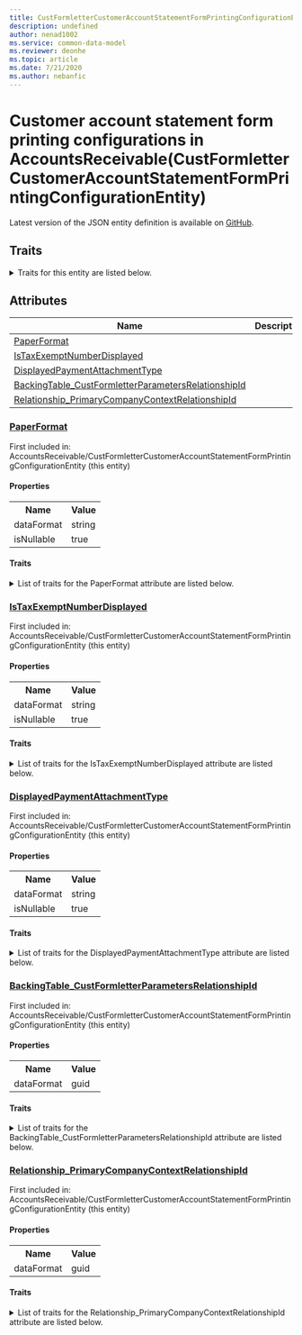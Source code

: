 ```yaml
---
title: CustFormletterCustomerAccountStatementFormPrintingConfigurationEntity in AccountsReceivable - Common Data Model | Microsoft Docs
description: undefined
author: nenad1002
ms.service: common-data-model
ms.reviewer: deonhe
ms.topic: article
ms.date: 7/21/2020
ms.author: nebanfic
---
```


# Customer account statement form printing configurations in AccountsReceivable(CustFormletterCustomerAccountStatementFormPrintingConfigurationEntity)

  
 Latest version of the JSON entity definition is available on <a href="https://github.com/Microsoft/CDM/tree/master/schemaDocuments/core/operationsCommon/Entities/Finance/AccountsReceivable/CustFormletterCustomerAccountStatementFormPrintingConfigurationEntity.cdm.json" target="_blank">GitHub</a>.  

## Traits

<details>
<summary>Traits for this entity are listed below.  
</summary>

**is.CDM.entityVersion**  
  <table><tr><th>Parameter</th><th>Value</th><th>Data type</th><th>Explanation</th></tr><tr><td>versionNumber</td><td>"1.0"</td><td>string</td><td>semantic version number of the entity</td></tr></table>

**is.application.releaseVersion**  
  <table><tr><th>Parameter</th><th>Value</th><th>Data type</th><th>Explanation</th></tr><tr><td>releaseVersion</td><td>"10.0.13.0"</td><td>string</td><td>semantic version number of the application introducing this entity</td></tr></table>

**is.localized.displayedAs**  
  Holds the list of language specific display text for an object.  <table><tr><th>Parameter</th><th>Value</th><th>Data type</th><th>Explanation</th></tr><tr><td>localizedDisplayText</td><td><table><tr><th>languageTag</th><th>displayText</th></tr><tr><td>en</td><td>Customer account statement form printing configurations</td></tr></table></td><td>entity</td><td>a reference to the constant entity holding the list of localized text</td></tr></table>

</details>

## Attributes

|Name|Description|First Included in Instance|
|---|---|---|
|[PaperFormat](#PaperFormat)||<a href="CustFormletterCustomerAccountStatementFormPrintingConfigurationEntity.md" target="_blank">AccountsReceivable/CustFormletterCustomerAccountStatementFormPrintingConfigurationEntity</a>|
|[IsTaxExemptNumberDisplayed](#IsTaxExemptNumberDisplayed)||<a href="CustFormletterCustomerAccountStatementFormPrintingConfigurationEntity.md" target="_blank">AccountsReceivable/CustFormletterCustomerAccountStatementFormPrintingConfigurationEntity</a>|
|[DisplayedPaymentAttachmentType](#DisplayedPaymentAttachmentType)||<a href="CustFormletterCustomerAccountStatementFormPrintingConfigurationEntity.md" target="_blank">AccountsReceivable/CustFormletterCustomerAccountStatementFormPrintingConfigurationEntity</a>|
|[BackingTable_CustFormletterParametersRelationshipId](#BackingTable_CustFormletterParametersRelationshipId)||<a href="CustFormletterCustomerAccountStatementFormPrintingConfigurationEntity.md" target="_blank">AccountsReceivable/CustFormletterCustomerAccountStatementFormPrintingConfigurationEntity</a>|
|[Relationship_PrimaryCompanyContextRelationshipId](#Relationship_PrimaryCompanyContextRelationshipId)||<a href="CustFormletterCustomerAccountStatementFormPrintingConfigurationEntity.md" target="_blank">AccountsReceivable/CustFormletterCustomerAccountStatementFormPrintingConfigurationEntity</a>|

### <a href=#PaperFormat name="PaperFormat">PaperFormat</a>

First included in: AccountsReceivable/CustFormletterCustomerAccountStatementFormPrintingConfigurationEntity (this entity)  

#### Properties

<table><tr><th>Name</th><th>Value</th></tr><tr><td>dataFormat</td><td>string</td></tr><tr><td>isNullable</td><td>true</td></tr></table>

#### Traits

<details>
<summary>List of traits for the PaperFormat attribute are listed below.</summary>

**is.dataFormat.character**  
**is.dataFormat.big**  
**is.dataFormat.array**  
**is.nullable**  
The attribute value may be set to NULL.  

**is.dataFormat.character**  
**is.dataFormat.array**  
</details>

### <a href=#IsTaxExemptNumberDisplayed name="IsTaxExemptNumberDisplayed">IsTaxExemptNumberDisplayed</a>

First included in: AccountsReceivable/CustFormletterCustomerAccountStatementFormPrintingConfigurationEntity (this entity)  

#### Properties

<table><tr><th>Name</th><th>Value</th></tr><tr><td>dataFormat</td><td>string</td></tr><tr><td>isNullable</td><td>true</td></tr></table>

#### Traits

<details>
<summary>List of traits for the IsTaxExemptNumberDisplayed attribute are listed below.</summary>

**is.dataFormat.character**  
**is.dataFormat.big**  
**is.dataFormat.array**  
**is.nullable**  
The attribute value may be set to NULL.  

**is.dataFormat.character**  
**is.dataFormat.array**  
</details>

### <a href=#DisplayedPaymentAttachmentType name="DisplayedPaymentAttachmentType">DisplayedPaymentAttachmentType</a>

First included in: AccountsReceivable/CustFormletterCustomerAccountStatementFormPrintingConfigurationEntity (this entity)  

#### Properties

<table><tr><th>Name</th><th>Value</th></tr><tr><td>dataFormat</td><td>string</td></tr><tr><td>isNullable</td><td>true</td></tr></table>

#### Traits

<details>
<summary>List of traits for the DisplayedPaymentAttachmentType attribute are listed below.</summary>

**is.dataFormat.character**  
**is.dataFormat.big**  
**is.dataFormat.array**  
**is.nullable**  
The attribute value may be set to NULL.  

**is.dataFormat.character**  
**is.dataFormat.array**  
</details>

### <a href=#BackingTable_CustFormletterParametersRelationshipId name="BackingTable_CustFormletterParametersRelationshipId">BackingTable_CustFormletterParametersRelationshipId</a>

First included in: AccountsReceivable/CustFormletterCustomerAccountStatementFormPrintingConfigurationEntity (this entity)  

#### Properties

<table><tr><th>Name</th><th>Value</th></tr><tr><td>dataFormat</td><td>guid</td></tr></table>

#### Traits

<details>
<summary>List of traits for the BackingTable_CustFormletterParametersRelationshipId attribute are listed below.</summary>

**is.dataFormat.character**  
**is.dataFormat.big**  
**is.dataFormat.array**  
**is.dataFormat.guid**  
**means.identity.entityId**  
**is.linkedEntity.identifier**  
Marks the attribute(s) that hold foreign key references to a linked (used as an attribute) entity. This attribute is added to the resolved entity to enumerate the referenced entities.  <table><tr><th>Parameter</th><th>Value</th><th>Data type</th><th>Explanation</th></tr><tr><td>entityReferences</td><td><table><tr><th>entityReference</th><th>attributeReference</th></tr><tr><td><a href="../../../Tables/SupplyChain/SalesAndMarketing/Parameter/CustFormletterParameters.md" target="_blank">/core/operationsCommon/Tables/SupplyChain/SalesAndMarketing/Parameter/CustFormletterParameters.cdm.json/CustFormletterParameters</a></td><td><a href="../../../Tables/SupplyChain/SalesAndMarketing/Parameter/CustFormletterParameters.md#RecId" target="_blank">RecId</a></td></tr></table></td><td>entity</td><td>a reference to the constant entity holding the list of entity references</td></tr></table>

**is.dataFormat.guid**  
**is.dataFormat.character**  
**is.dataFormat.array**  
</details>

### <a href=#Relationship_PrimaryCompanyContextRelationshipId name="Relationship_PrimaryCompanyContextRelationshipId">Relationship_PrimaryCompanyContextRelationshipId</a>

First included in: AccountsReceivable/CustFormletterCustomerAccountStatementFormPrintingConfigurationEntity (this entity)  

#### Properties

<table><tr><th>Name</th><th>Value</th></tr><tr><td>dataFormat</td><td>guid</td></tr></table>

#### Traits

<details>
<summary>List of traits for the Relationship_PrimaryCompanyContextRelationshipId attribute are listed below.</summary>

**is.dataFormat.character**  
**is.dataFormat.big**  
**is.dataFormat.array**  
**is.dataFormat.guid**  
**means.identity.entityId**  
**is.linkedEntity.identifier**  
Marks the attribute(s) that hold foreign key references to a linked (used as an attribute) entity. This attribute is added to the resolved entity to enumerate the referenced entities.  <table><tr><th>Parameter</th><th>Value</th><th>Data type</th><th>Explanation</th></tr><tr><td>entityReferences</td><td><table><tr><th>entityReference</th><th>attributeReference</th></tr><tr><td><a href="../../../Tables/Finance/Ledger/Main/CompanyInfo.md" target="_blank">/core/operationsCommon/Tables/Finance/Ledger/Main/CompanyInfo.cdm.json/CompanyInfo</a></td><td><a href="../../../Tables/Finance/Ledger/Main/CompanyInfo.md#RecId" target="_blank">RecId</a></td></tr></table></td><td>entity</td><td>a reference to the constant entity holding the list of entity references</td></tr></table>

**is.dataFormat.guid**  
**is.dataFormat.character**  
**is.dataFormat.array**  
</details>
